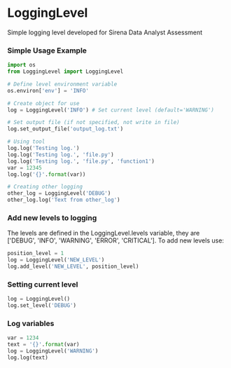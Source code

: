 # LoggingLevel
Simple logging level developed for Sirena Data Analyst Assessment 

### Simple Usage Example
```python
import os
from LoggingLevel import LoggingLevel

# Define level environment variable
os.environ['env'] = 'INFO'

# Create object for use
log = LoggingLevel('INFO') # Set current level (default='WARNING')

# Set output file (if not specified, not write in file)
log.set_output_file('output_log.txt')

# Using tool
log.log('Testing log.')
log.log('Testing log.', 'file.py')
log.log('Testing log.', 'file.py', 'function1')
var = 12345
log.log('{}'.format(var))

# Creating other logging
other_log = LoggingLevel('DEBUG')
other_log.log('Text from other_log')
```

### Add new levels to logging
The levels are defined in the LoggingLevel.levels variable, they are ['DEBUG', 'INFO', 'WARNING', 'ERROR', 'CRITICAL']. To add new levels use:
```python
position_level = 1
log = LoggingLevel('NEW_LEVEL')
log.add_level('NEW_LEVEL', position_level)
```

### Setting current level
```python
log = LoggingLevel()
log.set_level('DEBUG')
```

### Log variables
```python
var = 1234
text = '{}'.format(var)
log = LoggingLevel('WARNING')
log.log(text)
```